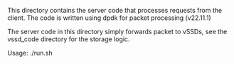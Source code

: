 This directory contains the server code that processes requests from the client.
The code is written using dpdk for packet processing (v22.11.1)

The server code in this directory simply forwards packet to vSSDs, see the vssd_code directory for the storage logic. 

Usage: ./run.sh
